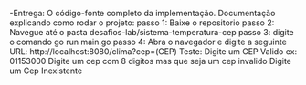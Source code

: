 -Entrega:
O código-fonte completo da implementação.
Documentação explicando como rodar o projeto:
passo 1: Baixe o repositorio 
passo 2: Navegue até o pasta desafios-lab/sistema-temperatura-cep
passo 3: digite o comando go run main.go
passo 4: Abra o navegador e digite a seguinte URL: http://localhost:8080/clima?cep=(CEP)
Teste: Digite um CEP Valido ex: 01153000
Digite um cep com 8 digitos mas que seja um cep invalido
Digite um Cep Inexistente

